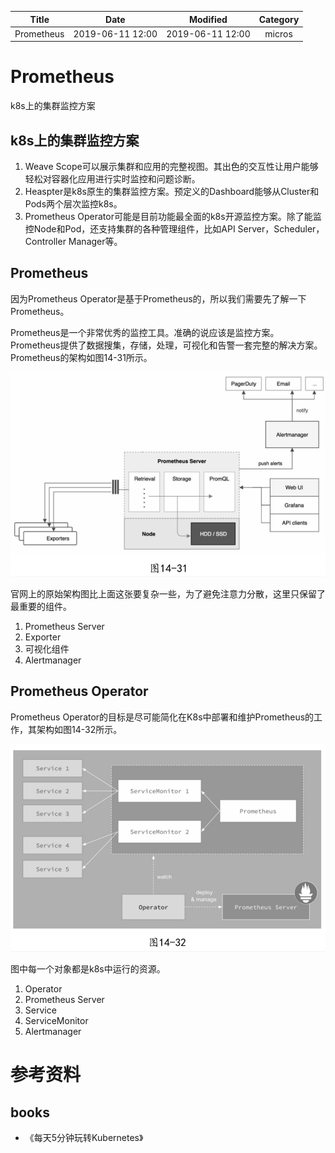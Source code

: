 | Title                | Date             | Modified         | Category          |
|:--------------------:|:----------------:|:----------------:|:-----------------:|
| Prometheus             | 2019-06-11 12:00 | 2019-06-11 12:00 | micros            |


# Prometheus


k8s上的集群监控方案


## k8s上的集群监控方案
1. Weave Scope可以展示集群和应用的完整视图。其出色的交互性让用户能够轻松对容器化应用进行实时监控和问题诊断。
2. Heaspter是k8s原生的集群监控方案。预定义的Dashboard能够从Cluster和Pods两个层次监控k8s。
3. Prometheus Operator可能是目前功能最全面的k8s开源监控方案。除了能监控Node和Pod，还支持集群的各种管理组件，比如API Server，Scheduler，Controller Manager等。



## Prometheus 

因为Prometheus Operator是基于Prometheus的，所以我们需要先了解一下Prometheus。

Prometheus是一个非常优秀的监控工具。准确的说应该是监控方案。Prometheus提供了数据搜集，存储，处理，可视化和告警一套完整的解决方案。Prometheus的架构如图14-31所示。



![prometheus](./images/prometheus-01.png)


官网上的原始架构图比上面这张要复杂一些，为了避免注意力分散，这里只保留了最重要的组件。

1. Prometheus Server
2. Exporter
3. 可视化组件
4. Alertmanager



## Prometheus Operator
Prometheus Operator的目标是尽可能简化在K8s中部署和维护Prometheus的工作，其架构如图14-32所示。

![prometheus](./images/prometheus-02.png)



图中每一个对象都是k8s中运行的资源。

1. Operator
2. Prometheus Server
3. Service
4. ServiceMonitor
5. Alertmanager



# 参考资料
## books
- 《每天5分钟玩转Kubernetes》